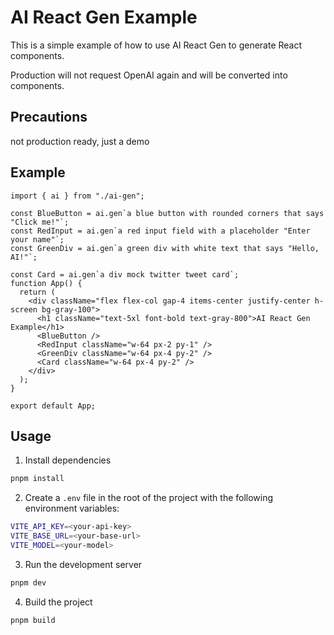 # AI React Gen Example

This is a simple example of how to use AI React Gen to generate React components.

Production will not request OpenAI again and will be converted into components.


## Precautions

not production ready, just a demo

## Example

```tsx
import { ai } from "./ai-gen";

const BlueButton = ai.gen`a blue button with rounded corners that says "Click me!"`;
const RedInput = ai.gen`a red input field with a placeholder "Enter your name"`;
const GreenDiv = ai.gen`a green div with white text that says "Hello, AI!"`;

const Card = ai.gen`a div mock twitter tweet card`;
function App() {
  return (
    <div className="flex flex-col gap-4 items-center justify-center h-screen bg-gray-100">
      <h1 className="text-5xl font-bold text-gray-800">AI React Gen Example</h1>
      <BlueButton />
      <RedInput className="w-64 px-2 py-1" />
      <GreenDiv className="w-64 px-4 py-2" />
      <Card className="w-64 px-4 py-2" />
    </div>
  );
}

export default App;
```


## Usage

1. Install dependencies

```bash
pnpm install
```

2. Create a `.env` file in the root of the project with the following environment variables:

```bash
VITE_API_KEY=<your-api-key>
VITE_BASE_URL=<your-base-url>
VITE_MODEL=<your-model>
```

3. Run the development server

```bash
pnpm dev
```

4. Build the project

```bash
pnpm build
```

